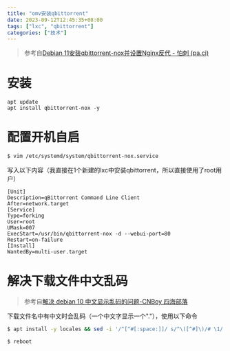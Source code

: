 ```yaml
---
title: "omv安装qbittorrent"
date: 2023-09-12T12:45:35+08:00
tags: ["lxc", "qbittorrent"]
categories: ["技术"]
---
```


> 参考自[Debian 11安装qbittorrent-nox并设置Nginx反代 - 怕刺 (pa.ci)](https://pa.ci/210.html)

# 安装

```
apt update 
apt install qbittorrent-nox -y
```

# 配置开机自启

```bash
$ vim /etc/systemd/system/qbittorrent-nox.service
```

写入以下内容（我直接在1个新建的lxc中安装qbittorrent，所以直接使用了root用户）

```
[Unit]
Description=qBittorrent Command Line Client
After=network.target
[Service]
Type=forking
User=root
UMask=007
ExecStart=/usr/bin/qbittorrent-nox -d --webui-port=80
Restart=on-failure
[Install]
WantedBy=multi-user.target
```

# 解决下载文件中文乱码

> 参考自[解决 debian 10 中文显示乱码的问题-CNBoy 四海部落](https://cnboy.org/2025)

下载文件名中有中文时会乱码（一个中文字显示一个"."），使用以下命令

```bash
$ apt install -y locales && sed -i '/^[^#[:space:]]/ s/^\([^#]\)/# \1/' /etc/locale.gen && sed -i '/^# en_US\.UTF-8 UTF-8/ s/^# //' /etc/locale.gen && locale-gen en_US.UTF-8 && update-locale LANG=en_US.UTF-8 && source /etc/default/locale
```

```bash
$ reboot
```

